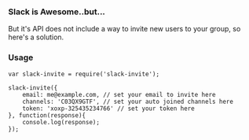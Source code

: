 ### Slack is Awesome..but...
But it's API does not include a way to invite new users to your group, so here's a solution.

### Usage

```
var slack-invite = require('slack-invite');

slack-invite({
    email: me@example.com, // set your email to invite here
    channels: 'C03QX9GTF', // set your auto joined channels here
    token: 'xoxp-325435234766' // set your token here
}, function(response){
    console.log(response);
});
```
